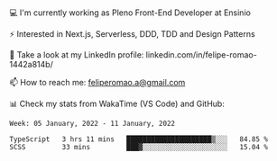 💻 I'm currently working as Pleno Front-End Developer at Ensinio

⚡ Interested in Next.js, Serverless, DDD, TDD and Design Patterns

👥 Take a look at my LinkedIn profile: linkedin.com/in/felipe-romao-1442a814b/

📫 How to reach me: feliperomao.a@gmail.com

📊 Check my stats from WakaTime (VS Code) and GitHub:

<!--START_SECTION:waka-->
```text
Week: 05 January, 2022 - 11 January, 2022

TypeScript   3 hrs 11 mins   █████████████████████▒░░░   84.85 % 
SCSS         33 mins         ███▓░░░░░░░░░░░░░░░░░░░░░   15.04 % 
```
<!--END_SECTION:waka-->
